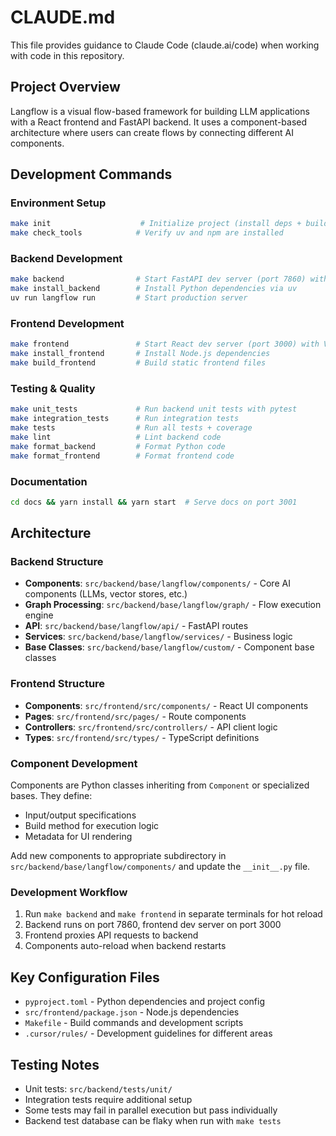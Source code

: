 # CLAUDE.md

This file provides guidance to Claude Code (claude.ai/code) when working with code in this repository.

## Project Overview

Langflow is a visual flow-based framework for building LLM applications with a React frontend and FastAPI backend. It uses a component-based architecture where users can create flows by connecting different AI components.

## Development Commands

### Environment Setup
```bash
make init                    # Initialize project (install deps + build frontend)
make check_tools            # Verify uv and npm are installed
```

### Backend Development
```bash
make backend                # Start FastAPI dev server (port 7860) with hot reload
make install_backend        # Install Python dependencies via uv
uv run langflow run         # Start production server
```

### Frontend Development  
```bash
make frontend               # Start React dev server (port 3000) with Vite
make install_frontend       # Install Node.js dependencies
make build_frontend         # Build static frontend files
```

### Testing & Quality
```bash
make unit_tests             # Run backend unit tests with pytest
make integration_tests      # Run integration tests
make tests                  # Run all tests + coverage
make lint                   # Lint backend code
make format_backend         # Format Python code
make format_frontend        # Format frontend code
```

### Documentation
```bash
cd docs && yarn install && yarn start  # Serve docs on port 3001
```

## Architecture

### Backend Structure
- **Components**: `src/backend/base/langflow/components/` - Core AI components (LLMs, vector stores, etc.)
- **Graph Processing**: `src/backend/base/langflow/graph/` - Flow execution engine
- **API**: `src/backend/base/langflow/api/` - FastAPI routes
- **Services**: `src/backend/base/langflow/services/` - Business logic
- **Base Classes**: `src/backend/base/langflow/custom/` - Component base classes

### Frontend Structure  
- **Components**: `src/frontend/src/components/` - React UI components
- **Pages**: `src/frontend/src/pages/` - Route components
- **Controllers**: `src/frontend/src/controllers/` - API client logic
- **Types**: `src/frontend/src/types/` - TypeScript definitions

### Component Development
Components are Python classes inheriting from `Component` or specialized bases. They define:
- Input/output specifications
- Build method for execution logic
- Metadata for UI rendering

Add new components to appropriate subdirectory in `src/backend/base/langflow/components/` and update the `__init__.py` file.

### Development Workflow
1. Run `make backend` and `make frontend` in separate terminals for hot reload
2. Backend runs on port 7860, frontend dev server on port 3000
3. Frontend proxies API requests to backend
4. Components auto-reload when backend restarts

## Key Configuration Files
- `pyproject.toml` - Python dependencies and project config
- `src/frontend/package.json` - Node.js dependencies  
- `Makefile` - Build commands and development scripts
- `.cursor/rules/` - Development guidelines for different areas

## Testing Notes
- Unit tests: `src/backend/tests/unit/`
- Integration tests require additional setup
- Some tests may fail in parallel execution but pass individually
- Backend test database can be flaky when run with `make tests`